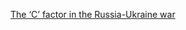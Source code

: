 [The ‘C’ factor in the Russia-Ukraine war](https://www.thehindu.com/opinion/lead/the-c-factor-in-the-russia-ukraine-war/article65527474.ece)
